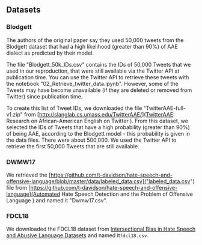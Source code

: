 ## Datasets

### Blodgett

The authors of the original paper say they used 50,000 tweets from the Blodgett dataset that had a high likelihood (greater than 90%) of AAE dialect as predicted by their model. 

The file "Blodgett_50k_IDs.csv" contains the IDs of 50,000 Tweets that we used in our reproduction, that were still available via the Twitter API at publication time. You can use the Twitter API to retrieve these tweets with the notebook "02_Retrieve_twitter_data.ipynb". However, some of the Tweets may have become unavailable (if they are deleted or removed from Twitter) since publication time.

To create this list of Tweet IDs, we downloaded the file "TwitterAAE-full-v1.zip" from [http://slanglab.cs.umass.edu/TwitterAAE/](TwitterAAE: Research on African-American English on Twitter
). From this dataset, we selected the IDs of Tweets that have a high probability (greater than 90%) of being AAE, according to the Blodgett model - this probability is given in the data files. There were about 500,000. We used the Twitter API to retrieve the first 50,000 Tweets that are still available. 


### DWMW17

We retrieved the [https://github.com/t-davidson/hate-speech-and-offensive-language/blob/master/data/labeled_data.csv]("labeled_data.csv") file from [https://github.com/t-davidson/hate-speech-and-offensive-language](Automated Hate Speech Detection and the Problem of Offensive Language
) and named it "Dwmw17.csv".

### FDCL18 

We downloaded the FDCL18 dataset from [Intersectional Bias in Hate Speech and Abusive Language Datasets](https://github.com/jaeyk/intersectional-bias-in-ml) and named it`fdcl18.csv`.
